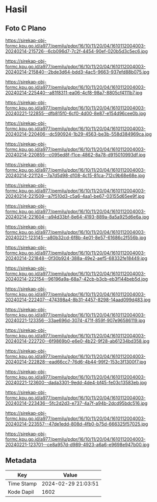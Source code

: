 # Hasil

## Foto C Plano

https://sirekap-obj-formc.kpu.go.id/a977/pemilu/pdpr/16/10/11/20/04/1610112004003-20240214-215726--6cb096d7-7c2f-4454-90ef-020b5d3c5ec6.jpg

https://sirekap-obj-formc.kpu.go.id/a977/pemilu/pdpr/16/10/11/20/04/1610112004003-20240214-215840--2bde3d64-bdd3-4ac5-9663-937efd88b075.jpg

https://sirekap-obj-formc.kpu.go.id/a977/pemilu/pdpr/16/10/11/20/04/1610112004003-20240214-225440--a81f8311-ea06-4cf8-98a7-8805cf4111b7.jpg

https://sirekap-obj-formc.kpu.go.id/a977/pemilu/pdpr/16/10/11/20/04/1610112004003-20240221-122855--dfb815f0-6cf0-4d00-8e87-e154d96cee0b.jpg

https://sirekap-obj-formc.kpu.go.id/a977/pemilu/pdpr/16/10/11/20/04/1610112004003-20240214-220406--dc590924-1b29-4563-be3b-558d384969ca.jpg

https://sirekap-obj-formc.kpu.go.id/a977/pemilu/pdpr/16/10/11/20/04/1610112004003-20240214-220855--c095ed8f-f1ce-4862-8a78-d915010993df.jpg

https://sirekap-obj-formc.kpu.go.id/a977/pemilu/pdpr/16/10/11/20/04/1610112004003-20240214-221124--7a7d5d98-d108-4c15-81ca-712c9b68e68e.jpg

https://sirekap-obj-formc.kpu.go.id/a977/pemilu/pdpr/16/10/11/20/04/1610112004003-20240214-221509--a7f510d3-c5a6-4aa1-be67-03155d65ee9f.jpg

https://sirekap-obj-formc.kpu.go.id/a977/pemilu/pdpr/16/10/11/20/04/1610112004003-20240214-221604--a94d33bf-8e64-4193-889a-8a5a925d6e6a.jpg

https://sirekap-obj-formc.kpu.go.id/a977/pemilu/pdpr/16/10/11/20/04/1610112004003-20240221-123145--a80b32cd-6f8b-4e01-8e57-61686c2f556b.jpg

https://sirekap-obj-formc.kpu.go.id/a977/pemilu/pdpr/16/10/11/20/04/1610112004003-20240214-221848--0f30b924-388a-49e2-aef5-68332fe18449.jpg

https://sirekap-obj-formc.kpu.go.id/a977/pemilu/pdpr/16/10/11/20/04/1610112004003-20240214-222154--96196a9a-68a7-42cb-b3cb-eb3f144beb5d.jpg

https://sirekap-obj-formc.kpu.go.id/a977/pemilu/pdpr/16/10/11/20/04/1610112004003-20240214-222407--474398a4-8b31-4457-8298-14aad099d483.jpg

https://sirekap-obj-formc.kpu.go.id/a977/pemilu/pdpr/16/10/11/20/04/1610112004003-20240221-123356--33ae696d-3074-471f-859f-907e96586119.jpg

https://sirekap-obj-formc.kpu.go.id/a977/pemilu/pdpr/16/10/11/20/04/1610112004003-20240214-222720--6f9869b0-e6e0-4b22-9f28-ab61234bd358.jpg

https://sirekap-obj-formc.kpu.go.id/a977/pemilu/pdpr/16/10/11/20/04/1610112004003-20240214-222828--ead66cc7-76d6-4b44-99f2-153c3f1300f7.jpg

https://sirekap-obj-formc.kpu.go.id/a977/pemilu/pdpr/16/10/11/20/04/1610112004003-20240221-123600--dada3301-9edd-4de4-bf45-fe03c13583eb.jpg

https://sirekap-obj-formc.kpu.go.id/a977/pemilu/pdpr/16/10/11/20/04/1610112004003-20240214-223436--5fc2d2d3-e737-4a7f-a94b-2dcd95bdc516.jpg

https://sirekap-obj-formc.kpu.go.id/a977/pemilu/pdpr/16/10/11/20/04/1610112004003-20240214-223557--47de1edd-808d-4fb0-b75d-666325f57025.jpg

https://sirekap-obj-formc.kpu.go.id/a977/pemilu/pdpr/16/10/11/20/04/1610112004003-20240221-123701--ce8a957d-d989-4923-a6a6-e9698e947b00.jpg


## Metadata

| Key        | Value               |
| ---------- | ------------------- |
| Time Stamp | 2024-02-29 21:03:51 |
| Kode Dapil | 1602                |



